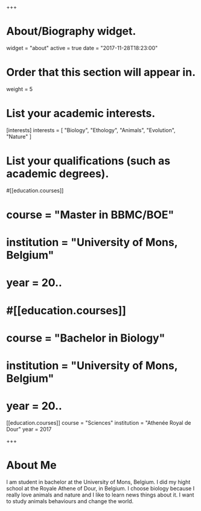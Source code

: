 +++
# About/Biography widget.
widget = "about"
active = true
date = "2017-11-28T18:23:00"

# Order that this section will appear in.
weight = 5

# List your academic interests.
[interests]
  interests = [
    "Biology",
    "Ethology",
    "Animals",
    "Evolution",
    "Nature"
  ]

# List your qualifications (such as academic degrees).
#[[education.courses]]
#  course = "Master in BBMC/BOE"
#  institution = "University of Mons, Belgium"
#  year = 20..
#  
#  #[[education.courses]]
#  course = "Bachelor in Biology"
#  institution = "University of Mons, Belgium"
#  year = 20..

[[education.courses]]
  course = "Sciences"
  institution = "Athenée Royal de Dour"
  year = 2017

+++

# About Me

I am student in bachelor at the University of Mons, Belgium. I did my hight school at the Royale Athene of Dour, in Belgium.
I choose biology because I really love animals and nature and I like to learn news things about it. I want to study animals behaviours and change the world. 
